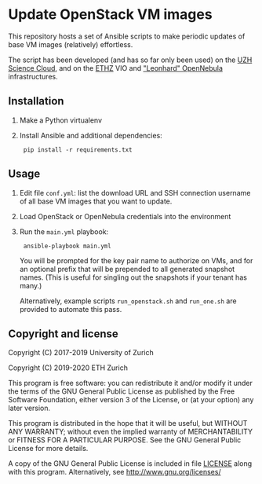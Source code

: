 # Update OpenStack VM images

This repository hosts a set of Ansible scripts to make periodic updates of base
VM images (relatively) effortless.

The script has been developed (and has so far only been used) on the
[UZH Science Cloud][1], and on the [ETHZ][2] VIO and ["Leonhard"
OpenNebula][3] infrastructures.

[1]: https://www.s3it.uzh.ch/en/scienceit/infrastructure/sciencecloud.html
[2]: http://www.ethz.ch/
[3]: https://opennebula.org/eth-zurich/


## Installation

1. Make a Python virtualenv
2. Install Ansible and additional dependencies:

        pip install -r requirements.txt

## Usage

1. Edit file `conf.yml`: list the download URL and SSH connection username
   of all base VM images that you want to update.
2. Load OpenStack or OpenNebula credentials into the environment
3. Run the `main.yml` playbook:

        ansible-playbook main.yml

   You will be prompted for the key pair name to authorize on VMs, and for an
   optional prefix that will be prepended to all generated snapshot names. (This
   is useful for singling out the snapshots if your tenant has many.)

   Alternatively, example scripts `run_openstack.sh` and `run_one.sh`
   are provided to automate this pass.


## Copyright and license

Copyright (C) 2017-2019 University of Zurich

Copyright (C) 2019-2020 ETH Zurich

This program is free software: you can redistribute it and/or modify
it under the terms of the GNU General Public License as published by
the Free Software Foundation, either version 3 of the License, or
(at your option) any later version.

This program is distributed in the hope that it will be useful,
but WITHOUT ANY WARRANTY; without even the implied warranty of
MERCHANTABILITY or FITNESS FOR A PARTICULAR PURPOSE.  See the
GNU General Public License for more details.

A copy of the GNU General Public License is included in file
[LICENSE](https://github.com/riccardomurri/os-update-images/blob/master/LICENSE)
along with this program.  Alternatively, see <http://www.gnu.org/licenses/>

